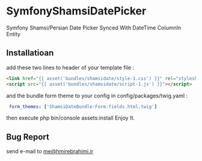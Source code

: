 # SymfonyShamsiDatePicker
Symfony Shamsi/Persian Date Picker Synced With DateTime ColumnIn Entity

## Installatioan
add these two lines to header of your template file :

```HTML
<link href="{{ asset('bundles/shamsidate/style-1.css') }}" rel="stylesheet"/>
<script src="{{ asset('bundles/shamsidate/script-1.js') }}"></script>
```
and the bundle form theme to your config in config/packages/twig.yaml : 
```YAML
 form_themes: ['ShamsiDateBundle:Form:fields.html.twig']
```
then execute php bin/console assets:install Enjoy It.

## Bug Report
   send e-mail to me@hmirebrahimi.ir